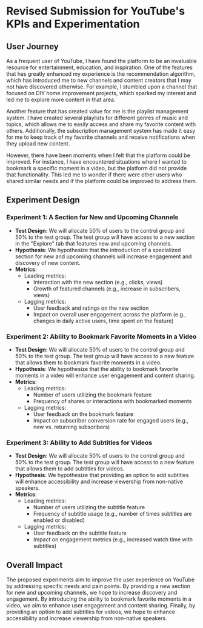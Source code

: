 # Revised Submission for YouTube's KPIs and Experimentation

## User Journey

As a frequent user of YouTube, I have found the platform to be an invaluable resource for entertainment, education, and inspiration. One of the features that has greatly enhanced my experience is the recommendation algorithm, which has introduced me to new channels and content creators that I may not have discovered otherwise. For example, I stumbled upon a channel that focused on DIY home improvement projects, which sparked my interest and led me to explore more content in that area.

Another feature that has created value for me is the playlist management system. I have created several playlists for different genres of music and topics, which allows me to easily access and share my favorite content with others. Additionally, the subscription management system has made it easy for me to keep track of my favorite channels and receive notifications when they upload new content.

However, there have been moments when I felt that the platform could be improved. For instance, I have encountered situations where I wanted to bookmark a specific moment in a video, but the platform did not provide that functionality. This led me to wonder if there were other users who shared similar needs and if the platform could be improved to address them.

## Experiment Design

### Experiment 1: A Section for New and Upcoming Channels

* **Test Design**: We will allocate 50% of users to the control group and 50% to the test group. The test group will have access to a new section in the "Explore" tab that features new and upcoming channels.
* **Hypothesis**: We hypothesize that the introduction of a specialized section for new and upcoming channels will increase engagement and discovery of new content.
* **Metrics**:
	+ Leading metrics:
		- Interaction with the new section (e.g., clicks, views)
		- Growth of featured channels (e.g., increase in subscribers, views)
	+ Lagging metrics:
		- User feedback and ratings on the new section
		- Impact on overall user engagement across the platform (e.g., changes in daily active users, time spent on the feature)

### Experiment 2: Ability to Bookmark Favorite Moments in a Video

* **Test Design**: We will allocate 50% of users to the control group and 50% to the test group. The test group will have access to a new feature that allows them to bookmark favorite moments in a video.
* **Hypothesis**: We hypothesize that the ability to bookmark favorite moments in a video will enhance user engagement and content sharing.
* **Metrics**:
	+ Leading metrics:
		- Number of users utilizing the bookmark feature
		- Frequency of shares or interactions with bookmarked moments
	+ Lagging metrics:
		- User feedback on the bookmark feature
		- Impact on subscriber conversion rate for engaged users (e.g., new vs. returning subscribers)

### Experiment 3: Ability to Add Subtitles for Videos

* **Test Design**: We will allocate 50% of users to the control group and 50% to the test group. The test group will have access to a new feature that allows them to add subtitles for videos.
* **Hypothesis**: We hypothesize that providing an option to add subtitles will enhance accessibility and increase viewership from non-native speakers.
* **Metrics**:
	+ Leading metrics:
		- Number of users utilizing the subtitle feature
		- Frequency of subtitle usage (e.g., number of times subtitles are enabled or disabled)
	+ Lagging metrics:
		- User feedback on the subtitle feature
		- Impact on engagement metrics (e.g., increased watch time with subtitles)

## Overall Impact

The proposed experiments aim to improve the user experience on YouTube by addressing specific needs and pain points. By providing a new section for new and upcoming channels, we hope to increase discovery and engagement. By introducing the ability to bookmark favorite moments in a video, we aim to enhance user engagement and content sharing. Finally, by providing an option to add subtitles for videos, we hope to enhance accessibility and increase viewership from non-native speakers.